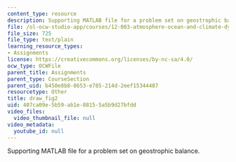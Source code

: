 ```yaml
---
content_type: resource
description: Supporting MATLAB file for a problem set on geostrophic balance.
file: /ol-ocw-studio-app/courses/12-003-atmosphere-ocean-and-climate-dynamics-fall-2008/407ca09e5b59ab1e88155a5b9d27bfdd_draw_fig2.m
file_size: 725
file_type: text/plain
learning_resource_types:
- Assignments
license: https://creativecommons.org/licenses/by-nc-sa/4.0/
ocw_type: OCWFile
parent_title: Assignments
parent_type: CourseSection
parent_uid: b450e8b8-8653-e785-214d-2eef15344487
resourcetype: Other
title: draw_fig2
uid: 407ca09e-5b59-ab1e-8815-5a5b9d27bfdd
video_files:
  video_thumbnail_file: null
video_metadata:
  youtube_id: null
---
```

Supporting MATLAB file for a problem set on geostrophic balance.